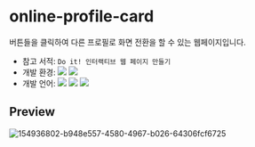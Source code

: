 # online-profile-card
버튼들을 클릭하여 다른 프로필로 화면 전환을 할 수 있는 웹페이지입니다.<br>
- 참고 서적: `Do it! 인터랙티브 웹 페이지 만들기`
- 개발 환경: <img src="https://img.shields.io/badge/Windows-0078D6?style=flat&logo=Windows&logoColor=white"/> <img src="https://img.shields.io/badge/VS_Code-007ACC?style=flat&logo=VisualStudioCode&logoColor=white"/>
- 개발 언어: <img src="https://img.shields.io/badge/HTML5-E34F26?style=flat&logo=HTML5&logoColor=white"/> <img src="https://img.shields.io/badge/CSS3-1572B6?style=flat&logo=CSS3&logoColor=white"/> <img src="https://img.shields.io/badge/JavaScript-F7DF1E?style=flat&logo=JavaScript&logoColor=white"/>

## Preview
![154936802-b948e557-4580-4967-b026-64306fcf6725](https://user-images.githubusercontent.com/60216512/154960249-e983b543-f3bf-420c-9381-d2bff219ea0f.gif)
